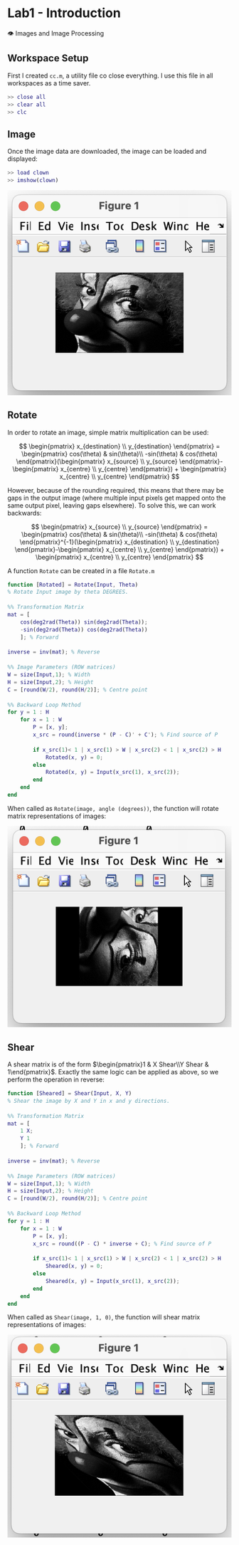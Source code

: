 # Lab1 - Introduction

<aside>
👁️ Images and Image Processing

</aside>

## Workspace Setup

First I created `cc.m`, a utility file co close everything. I use this file in all workspaces as a time saver.

```matlab
>> close all
>> clear all
>> clc
```

## Image

Once the image data are downloaded, the image can be loaded and displayed:

```matlab
>> load clown
>> imshow(clown)
```

![Clown](Images/Untitled.png)

## Rotate

In order to rotate an image, simple matrix multiplication can be used:

$$
\begin{pmatrix}
x_{destination} \\
y_{destination}
\end{pmatrix} = \begin{pmatrix}
cos(\theta) & sin(\theta)\\
-sin(\theta) & cos(\theta)
\end{pmatrix}(\begin{pmatrix}
x_{source} \\
y_{source}
\end{pmatrix}-\begin{pmatrix}
x_{centre} \\
y_{centre}
\end{pmatrix}) + \begin{pmatrix}
x_{centre} \\
y_{centre}
\end{pmatrix}
$$

However, because of the rounding required, this means that there may be gaps in the output image (where multiple input pixels get mapped onto the same output pixel, leaving gaps elsewhere). To solve this, we can work backwards:

$$
\begin{pmatrix}
x_{source} \\
y_{source}
\end{pmatrix} = \begin{pmatrix}
cos(\theta) & sin(\theta)\\
-sin(\theta) & cos(\theta)
\end{pmatrix}^{-1}(\begin{pmatrix}
x_{destination} \\
y_{destination}
\end{pmatrix}-\begin{pmatrix}
x_{centre} \\
y_{centre}
\end{pmatrix}) + \begin{pmatrix}
x_{centre} \\
y_{centre}
\end{pmatrix}
$$

A function `Rotate` can be created in a file `Rotate.m`

```matlab
function [Rotated] = Rotate(Input, Theta)
% Rotate Input image by theta DEGREES.

%% Transformation Matrix
mat = [
    cos(deg2rad(Theta)) sin(deg2rad(Theta));
    -sin(deg2rad(Theta)) cos(deg2rad(Theta))
    ]; % Forward

inverse = inv(mat); % Reverse

%% Image Parameters (ROW matrices)
W = size(Input,1); % Width
H = size(Input,2); % Height
C = [round(W/2), round(H/2)]; % Centre point

%% Backward Loop Method
for y = 1 : H
    for x = 1 : W
        P = [x, y];
        x_src = round(inverse * (P - C)' + C'); % Find source of P

        if x_src(1)< 1 | x_src(1) > W | x_src(2) < 1 | x_src(2) > H
            Rotated(x, y) = 0;
        else
            Rotated(x, y) = Input(x_src(1), x_src(2));
        end
    end
end
```

When called as `Rotate(image, angle (degrees))`, the function will rotate matrix representations of images:

![Rotated](Images/Untitled%201.png)

## Shear

A shear matrix is of the form $\begin{pmatrix}1 & X Shear\\Y Shear & 1\end{pmatrix}$. Exactly the same logic can be applied as above, so we perform the operation in reverse:

```matlab
function [Sheared] = Shear(Input, X, Y)
% Shear the image by X and Y in x and y directions.

%% Transformation Matrix
mat = [
    1 X;
    Y 1
    ]; % Forward

inverse = inv(mat); % Reverse

%% Image Parameters (ROW matrices)
W = size(Input,1); % Width
H = size(Input,2); % Height
C = [round(W/2), round(H/2)]; % Centre point

%% Backward Loop Method
for y = 1 : H
    for x = 1 : W
        P = [x, y];
        x_src = round((P - C) * inverse + C); % Find source of P

        if x_src(1)< 1 | x_src(1) > W | x_src(2) < 1 | x_src(2) > H
            Sheared(x, y) = 0;
        else
            Sheared(x, y) = Input(x_src(1), x_src(2));
        end
    end
end
```

When called as `Shear(image, 1, 0)`, the function will shear matrix representations of images:

![Sheared](Images/Untitled%202.png)